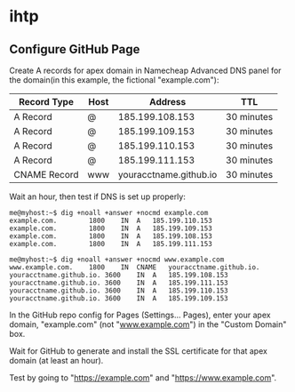 # ihtp

## Configure GitHub Page

Create A records for apex domain in Namecheap Advanced DNS panel for the domain(in this example, the fictional  "example.com"):

|Record Type|Host|Address|TTL|
|-----------|----|-------|----|
|A Record| @ | 185.199.108.153 | 30 minutes|
|A Record| @ | 185.199.109.153 | 30 minutes|
|A Record| @ | 185.199.110.153 | 30 minutes|
|A Record| @ | 185.199.111.153 | 30 minutes|
|CNAME Record| www | youracctname.github.io | 30 minutes|

Wait an hour, then test if DNS is set up properly:
```
me@myhost:~$ dig +noall +answer +nocmd example.com
example.com.		1800	IN	A	185.199.110.153
example.com.		1800	IN	A	185.199.109.153
example.com.		1800	IN	A	185.199.108.153
example.com.		1800	IN	A	185.199.111.153
```

```
me@myhost:~$ dig +noall +answer +nocmd www.example.com
www.example.com.	1800	IN	CNAME	youracctname.github.io.
youracctname.github.io.	3600	IN	A	185.199.108.153
youracctname.github.io.	3600	IN	A	185.199.111.153
youracctname.github.io.	3600	IN	A	185.199.110.153
youracctname.github.io.	3600	IN	A	185.199.109.153
```

In the GitHub repo config for Pages (Settings... Pages), enter your apex domain, "example.com" (not "www.example.com") in the "Custom Domain" box.

Wait for GitHub to generate and install the SSL certificate for that apex domain (at least an hour).

Test by going to "https://example.com" and "https://www.example.com".